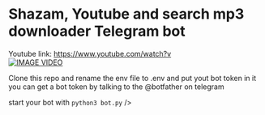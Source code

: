 # Shazam, Youtube and search mp3 downloader Telegram bot<br />

Youtube link: https://www.youtube.com/watch?v <br />
[![IMAGE VIDEO](https://img.youtube.com/vi/aOHubhP2/0.jpg)](https://www.youtube.com/watch?v=aOHubh)<br />

Clone this repo and rename the env file to .env and put yout bot token in it<br />
you can get a bot token by talking to the @botfather on telegram <br />

start your bot with  `python3 bot.py`  />

